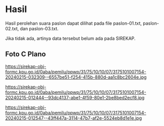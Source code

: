 # Hasil

Hasil perolehan suara paslon dapat dilihat pada file paslon-01.txt, paslon-02.txt, dan paslon-03.txt.

Jika tidak ada, artinya data tersebut belum ada pada SIREKAP.

## Foto C Plano

https://sirekap-obj-formc.kpu.go.id/0aba/pemilu/ppwp/31/75/10/10/07/3175101007154-20240215-032309--6557be51-f254-415b-880d-aa1c8bc2604e.jpg

https://sirekap-obj-formc.kpu.go.id/0aba/pemilu/ppwp/31/75/10/10/07/3175101007154-20240215-012444--93dc4137-abe1-4f59-80e1-2be8bed2ecf8.jpg

https://sirekap-obj-formc.kpu.go.id/0aba/pemilu/ppwp/31/75/10/10/07/3175101007154-20240215-012547--43ff447a-3114-47b7-af2e-5524eb8d1e1e.jpg
